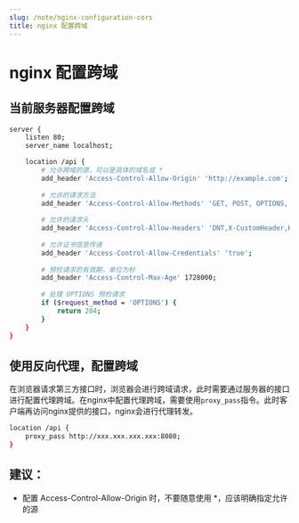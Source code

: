 ```yaml
---
slug: /note/nginx-configuration-cors
title: nginx 配置跨域
---
```

# nginx 配置跨域

## 当前服务器配置跨域

```bash
server {
    listen 80;
    server_name localhost;

    location /api {
        # 允许跨域的源，可以是具体的域名或 *
        add_header 'Access-Control-Allow-Origin' 'http://example.com';
        
        # 允许的请求方法
        add_header 'Access-Control-Allow-Methods' 'GET, POST, OPTIONS, PUT, DELETE';
        
        # 允许的请求头
        add_header 'Access-Control-Allow-Headers' 'DNT,X-CustomHeader,Keep-Alive,User-Agent,X-Requested-With,If-Modified-Since,Cache-Control,Content-Type,Authorization';
        
        # 允许证书信息传递
        add_header 'Access-Control-Allow-Credentials' 'true';
        
        # 预检请求的有效期，单位为秒
        add_header 'Access-Control-Max-Age' 1728000;
        
        # 处理 OPTIONS 预检请求
        if ($request_method = 'OPTIONS') {
            return 204;
        }
    }
}
```

## 使用反向代理，配置跨域
在浏览器请求第三方接口时，浏览器会进行跨域请求，此时需要通过服务器的接口进行配置代理跨域。在nginx中配置代理跨域，需要使用`proxy_pass`指令。此时客户端再访问nginx提供的接口，nginx会进行代理转发。

```bash
location /api {
    proxy_pass http://xxx.xxx.xxx.xxx:8080;
}
```


## 建议：
- 配置 Access-Control-Allow-Origin 时，不要随意使用 *，应该明确指定允许的源


